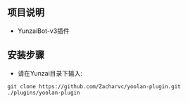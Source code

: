 ## 项目说明
 - YunzaiBot-v3插件
## 安装步骤
 - 请在Yunzai目录下输入:
```
git clone https://github.com/Zacharvc/yoolan-plugin.git ./plugins/yoolan-plugin
```
